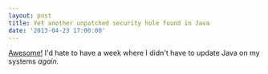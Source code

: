 ```yaml
---
layout: post
title: Yet another unpatched security hole found in Java
date: '2013-04-23 17:00:00'
---
```


[Awesome!](http://nakedsecurity.sophos.com/2013/04/23/unpatched-security-hole-java/) I'd hate to have a week where I didn't have to update Java on my systems _again._
